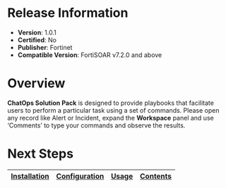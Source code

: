 # Release Information

- **Version**: 1.0.1
- **Certified**: No
- **Publisher**: Fortinet
- **Compatible Version**: FortiSOAR v7.2.0 and above 

# Overview

**ChatOps Solution Pack** is designed to provide playbooks that facilitate users to perform a particular task using a set of commands. Please open any record like Alert or Incident, expand the **Workspace** panel and use ‘Comments’ to type your commands and observe the results.

# Next Steps

| [Installation](./docs/setup.md#installation) | [Configuration](./docs/setup.md#configuration) | [Usage](./docs/usage.md) | [Contents](./docs/contents.md) |
|----------------------------------------------|------------------------------------------------|--------------------------|--------------------------------|